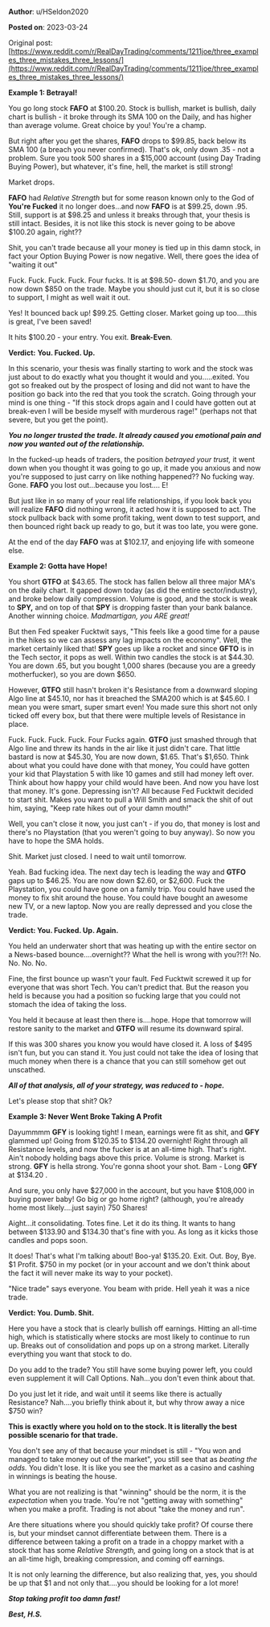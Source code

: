 **Author**: u/HSeldon2020

**Posted on**: 2023-03-24

Original post: [https://www.reddit.com/r/RealDayTrading/comments/1211joe/three_examples_three_mistakes_three_lessons/](https://www.reddit.com/r/RealDayTrading/comments/1211joe/three_examples_three_mistakes_three_lessons/)

**Example 1: Betrayal!**

You go long stock **FAFO** at $100.20.  Stock is bullish, market is bullish, daily chart is bullish - it broke through its SMA 100 on the Daily, and has higher than average volume.  Great choice by you! You're a champ.

But right after you get the shares, **FAFO** drops to $99.85, back below its SMA 100 (a breach you never confirmed).  That's ok, only down .35 - not a problem.  Sure you took 500 shares in a $15,000 account  (using Day Trading Buying Power), but whatever, it's fine, hell, the market is still strong!  

Market drops.  

**FAFO** had *Relative Strength* but for some reason known only to the God of **You're Fucked** it no longer does...and now **FAFO** is at $99.25, down .95.  Still, support is at $98.25 and unless it breaks through that, your thesis is still intact.  Besides, it is not like this stock is never going to be above $100.20 again, right??  

Shit, you can't trade because all your money is tied up in this damn stock, in fact your Option Buying Power is now negative.  Well, there goes the idea of "waiting it out"  

Fuck. Fuck. Fuck. Fuck. Four fucks.  It is at $98.50- down $1.70, and you are now down $850 on the trade.    Maybe you should just cut it, but it is so close to support, I might as well wait it out.

Yes! It bounced back up!  $99.25.  Getting closer.  Market going up too....this is great, I've been saved!

It hits $100.20 - your entry.  You exit. **Break-Even**.

**Verdict:** **You. Fucked. Up.**

In this scenario, your thesis was finally starting to work and the stock was just about to do exactly what you thought it would and you.....exited.  You got so freaked out by the prospect of losing and did not want to have the position go back into the red that you took the scratch.  Going through your mind is one thing - "If this stock drops again and I could have gotten out at break-even I will be beside myself with murderous rage!" (perhaps not that severe, but you get the point).  

***You*** ***no longer trusted the trade. It already caused you emotional pain and now you wanted out of the relationship.*** 

In the fucked-up heads of traders, the position *betrayed your trust,* it went down when you thought it was going to go up, it made you anxious and now you're supposed to just carry on like nothing happened??  No fucking way. Gone. **FAFO** you lost out...because you lost.... E!

But just like in so many of your real life relationships, if you look back you will realize **FAFO** did nothing wrong, it acted how it is supposed to act.  The stock pullback back with some profit taking, went down to test support, and then bounced right back up ready to go, but it was too late, you were gone.  

At the end of the day **FAFO** was at $102.17, and enjoying life with someone else.

**Example 2:  Gotta have Hope!**

You short **GTFO** at $43.65.  The stock has fallen below all three major MA's on the daily chart.  It gapped down today (as did the entire sector/industry), and broke below daily compression.  Volume is good, and the stock is weak to **SPY,** and on top of that **SPY** is dropping faster than your bank balance.  Another winning choice. *Madmartigan,* *you ARE great!*

But then Fed speaker Fucktwit says, "This feels like a good time for a pause in the hikes so we can assess any lag impacts on the economy".  Well, the market certainly liked that!  **SPY** goes up like a rocket and since **GFTO** is in the Tech sector, it pops as well.  Within two candles the stock is at $44.30.  You are down .65, but you bought 1,000 shares (because you are a greedy motherfucker), so you are down $650.  

However, **GTFO** still hasn't broken it's Resistance from a downward sloping Algo line at $45.10, nor has it breached the SMA200 which is at $45.60.  I mean you were smart, super smart even!  You made sure this short not only ticked off every box, but that there were multiple levels of Resistance in place. 

Fuck. Fuck. Fuck. Fuck. Four Fucks again.  **GTFO** just smashed through that Algo line and threw its hands in the air like it just didn't care.  That little bastard is now at $45.30,   You are now down, $1.65.  That's $1,650.  Think about what you could have done with that money,   You could have gotten your kid that Playstation 5 with like 10 games and still had money left over.  Think about how happy your child would have been.  And now you have lost that money. It's gone.  Depressing isn't?  All because Fed Fucktwit decided to start shit.  Makes you want to pull a Will Smith and smack the shit of out him, saying, "Keep rate hikes out of your damn mouth!"

Well, you can't close it now, you just can't - if you do, that money is lost and there's no Playstation (that you weren't going to buy anyway).  So now you have to hope the SMA holds.  

Shit. Market just closed.  I need to wait until tomorrow.

Yeah. Bad fucking idea.  The next day tech is leading the way and **GTFO** gaps up to $46.25.  You are now down $2.60, or $2,600.  Fuck the Playstation, you could have gone on a family trip.  You could have used the money to fix shit around the house.  You could have bought an awesome new TV, or a new laptop.  Now you are really depressed and you close the trade.

**Verdict: You. Fucked. Up. Again.**  

You held an underwater short that was heating up with the entire sector on a News-based bounce....overnight??  What the hell is wrong with you?!?!  No. No. No. No.  

Fine, the first bounce up wasn't your fault.  Fed Fucktwit screwed it up for everyone that was short Tech.  You can't predict that.  But the reason you held is because you had a position so fucking large that you could not stomach the idea of taking the loss.  

You held it because at least then there is....hope.  Hope that tomorrow will restore sanity to the market and **GTFO** will resume its downward spiral.  

If this was 300 shares you know you would have closed it. A loss of $495 isn't fun, but you can stand it. You just could not take the idea of losing that much money when there is a chance that you can still somehow get out unscathed.   

***All of that analysis, all of your strategy, was reduced to - hope.***  

Let's please stop that shit? Ok?

**Example 3: Never Went Broke Taking A Profit**

Dayummmm **GFY** is looking tight! I mean, earnings were fit as shit, and **GFY** glammed up!  Going from $120.35 to $134.20 overnight!  Right through all Resistance levels, and now the fucker is at an all-time high.  That's right. Ain't nobody holding bags above this price. Volume is strong. Market is strong. **GFY** is hella strong.  You're gonna shoot your shot. Bam - Long **GFY** at $134.20 . 

And sure, you only have $27,000 in the account, but you have $108,000 in buying power baby!  Go big or go home right? (although, you're already home most likely....just sayin) 750 Shares!

Aight...it consolidating.  Totes fine.  Let it do its thing.  It wants to hang between $133.90 and $134.30 that's fine with you.  As long as it kicks those candles and pops soon.

It does!  That's what I'm talking about!  Boo-ya! $135.20. Exit. Out. Boy, Bye.  $1 Profit.  $750 in my pocket (or in your account and we don't think about the fact it will never make its way to your pocket).  

"Nice trade" says everyone.  You beam with pride.  Hell yeah it was a nice trade.

**Verdict: You. Dumb. Shit.**

Here you have a stock that is clearly bullish off earnings.  Hitting an all-time high, which is statistically where stocks are most likely to continue to run up.  Breaks out of consolidation and pops up on a strong market.  Literally everything you want that stock to do.

Do you add to the trade? You still have some buying power left, you could even supplement it will Call Options.  Nah...you don't even think about that.

Do you just let it ride, and wait until it seems like there is actually Resistance? Nah....you briefly think about it, but why throw away a nice $750 win?

**This is exactly where you hold on to the stock. It is literally the best possible scenario for that trade.**  

You don't see any of that because your mindset is still - "You won and managed to take money out of the market", you still see that as *beating the odds.*  You didn't lose.  It is like you see the market as a casino and cashing in winnings is beating the house. 

What you are not realizing is that "winning" should be the norm,  it is the *expectation* when you trade.  You're not "getting away with something" when you make a profit. Trading is not about "take the money and run".  

Are there situations where you should quickly take profit? Of course there is, but your mindset cannot differentiate between them.   There is a difference between taking a profit on a trade in a choppy market with a stock that has some *Relative Strength,* and going long on a stock that is at an all-time high, breaking compression, and coming off earnings.  

It is not only learning the difference, but also realizing that, yes, you should be up that $1 and not only that....you should be looking for a lot more! 

***Stop taking profit too damn fast!***

***Best, H.S.***